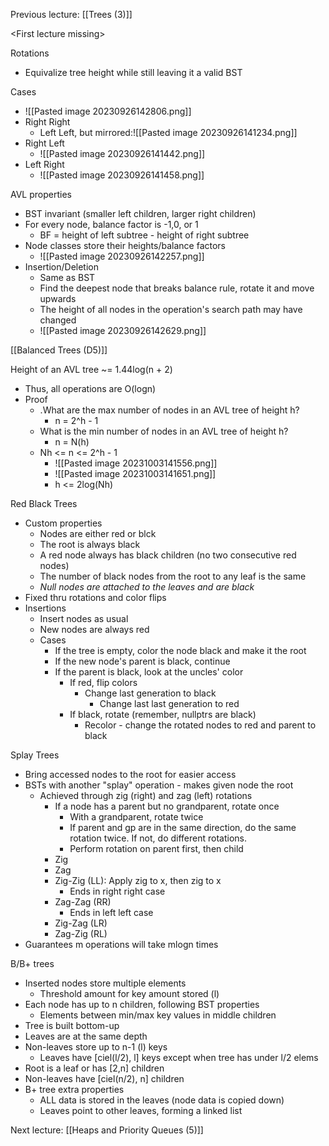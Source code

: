 Previous lecture: [[Trees (3)]]

\<First lecture missing>

Rotations
- Equivalize tree height while still leaving it a valid BST

Cases
- ![[Pasted image 20230926142806.png]]
- Right Right
	- Left Left, but mirrored:![[Pasted image 20230926141234.png]]
- Right Left
	- ![[Pasted image 20230926141442.png]]
- Left Right
	- ![[Pasted image 20230926141458.png]]

AVL properties
- BST invariant (smaller left children, larger right children)
- For every node, balance factor is -1,0, or 1
	- BF = height of left subtree - height of right subtree
- Node classes store their heights/balance factors
	- ![[Pasted image 20230926142257.png]]
- Insertion/Deletion
	- Same as BST
	- Find the deepest node that breaks balance rule, rotate it and move upwards
	- The height of all nodes in the operation's search path may have changed
	- ![[Pasted image 20230926142629.png]]

[[Balanced Trees (D5)]]

Height of an AVL tree ~= 1.44log(n + 2)
- Thus, all operations are O(logn)
- Proof
	- .What are the max number of nodes in an AVL tree of height h?
		- n = 2^h - 1
	- What is the min number of nodes in an AVL tree of height h?
		- n = N(h)
	- Nh <= n <= 2^h - 1
		- ![[Pasted image 20231003141556.png]]
		- ![[Pasted image 20231003141651.png]]
		- h <= 2log(Nh)

Red Black Trees
- Custom properties
	- Nodes are either red or blck
	- The root is always black
	- A red node always has black children (no two consecutive red nodes)
	- The number of black nodes from the root to any leaf is the same
	- *Null nodes are attached to the leaves and are black*
- Fixed thru rotations and color flips
- Insertions
	- Insert nodes as usual
	- New nodes are always red
	- Cases
		- If the tree is empty, color the node black and make it the root
		- If the new node's parent is black, continue
		- If the parent is black, look at the uncles' color
			- If red, flip colors
				- Change last generation to black
					- Change last last generation to red
			- If black, rotate (remember, nullptrs are black)
				- Recolor - change the rotated nodes to red and parent to black

Splay Trees
- Bring accessed nodes to the root for easier access
- BSTs with another "splay" operation - makes given node the root
	- Achieved through zig (right) and zag (left) rotations
		- If a node has a parent but no grandparent, rotate once
			- With a grandparent, rotate twice
			- If parent and gp are in the same direction, do the same rotation twice. If not, do different rotations.
			- Perform rotation on parent first, then child
		- Zig
		- Zag
		- Zig-Zig (LL): Apply zig to x, then zig to x
			- Ends in right right case
		- Zag-Zag (RR)
			- Ends in left left case
		- Zig-Zag (LR)
		- Zag-Zig (RL)
- Guarantees m operations will take mlogn times

B/B+ trees
- Inserted nodes store multiple elements
	- Threshold amount for key amount stored (l)
- Each node has up to n children, following BST properties
	- Elements between min/max key values in middle children
- Tree is built bottom-up
- Leaves are at the same depth
- Non-leaves store up to n-1 (l) keys
	- Leaves have \[ciel(l/2), l] keys except when tree has under l/2 elems
- Root is a leaf or has \[2,n] children
- Non-leaves have \[ciel(n/2), n] children
- B+ tree extra properties
	- ALL data is stored in the leaves (node data is copied down)
	- Leaves point to other leaves, forming a linked list


Next lecture: [[Heaps and Priority Queues (5)]]